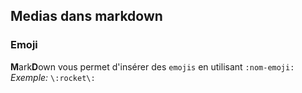 ## Medias dans markdown

### Emoji
**M**ark**D**own vous permet d'insérer des `emojis` en utilisant `:nom-emoji:`  
*Exemple:* `\:rocket\:`
